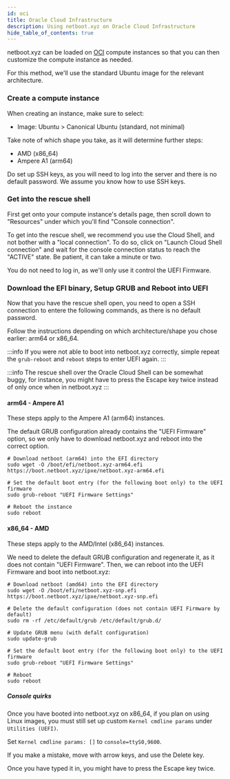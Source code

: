 ```yaml
---
id: oci
title: Oracle Cloud Infrastructure
description: Using netboot.xyz on Oracle Cloud Infrastructure
hide_table_of_contents: true
---
```


netboot.xyz can be loaded on [OCI](https://www.oracle.com/cloud/) compute instances so that you can then customize the compute instance as needed.

For this method, we'll use the standard Ubuntu image for the relevant architecture.

### Create a compute instance
When creating an instance, make sure to select:
- Image: Ubuntu > Canonical Ubuntu (standard, not minimal)

Take note of which shape you take, as it will determine further steps:
- AMD (x86_64)
- Ampere A1 (arm64)

Do set up SSH keys, as you will need to log into the server and there is no default password. We assume you know how to use SSH keys.

### Get into the rescue shell
First get onto your compute instance's details page, then scroll down to "Resources" under which you'll find "Console connection".

To get into the rescue shell, we recommend you use the Cloud Shell, and not bother with a "local connection". To do so, click on "Launch Cloud Shell connection" and wait for the console connection status to reach the "ACTIVE" state. Be patient, it can take a minute or two.

You do not need to log in, as we'll only use it control the UEFI Firmware.

### Download the EFI binary, Setup GRUB and Reboot into UEFI

Now that you have the rescue shell open, you need to open a SSH connection to entere the following commands, as there is no default password.

Follow the instructions depending on which architecture/shape you chose earlier: arm64 or x86_64.

:::info
If you were not able to boot into netboot.xyz correctly, simple repeat the `grub-reboot` and `reboot` steps to enter UEFI again.
:::

:::info
The rescue shell over the Oracle Cloud Shell can be somewhat buggy, for instance, you might have to press the Escape key twice instead of only once when in netboot.xyz
:::

#### arm64 - Ampere A1
These steps apply to the Ampere A1 (arm64) instances.

The default GRUB configuration already contains the "UEFI Firmware" option, so we only have to download netboot.xyz and reboot into the correct option.

```shell
# Download netboot (arm64) into the EFI directory
sudo wget -O /boot/efi/netboot.xyz-arm64.efi https://boot.netboot.xyz/ipxe/netboot.xyz-arm64.efi

# Set the default boot entry (for the following boot only) to the UEFI firmware
sudo grub-reboot "UEFI Firmware Settings"

# Reboot the instance
sudo reboot
```

#### x86_64 - AMD
These steps apply to the AMD/Intel (x86_64) instances.

We need to delete the default GRUB configuration and regenerate it, as it does not contain "UEFI Firmware". Then, we can reboot into the UEFI Firmware and boot into netboot.xyz:

```shell
# Download netboot (amd64) into the EFI directory
sudo wget -O /boot/efi/netboot.xyz-snp.efi https://boot.netboot.xyz/ipxe/netboot.xyz-snp.efi

# Delete the default configuration (does not contain UEFI Firmware by default)
sudo rm -rf /etc/default/grub /etc/default/grub.d/

# Update GRUB menu (with defalt configuration)
sudo update-grub

# Set the default boot entry (for the following boot only) to the UEFI firmware
sudo grub-reboot "UEFI Firmware Settings"

# Reboot
sudo reboot
```

##### Console quirks
Once you have booted into netboot.xyz on x86_64, if you plan on using Linux images, you must still set up custom `Kernel cmdline params` under `Utilities (UEFI)`.

Set `Kernel cmdline params: []` to `console=ttyS0,9600`.

If you make a mistake, move with arrow keys, and use the Delete key.

Once you have typed it in, you might have to press the Escape key twice.